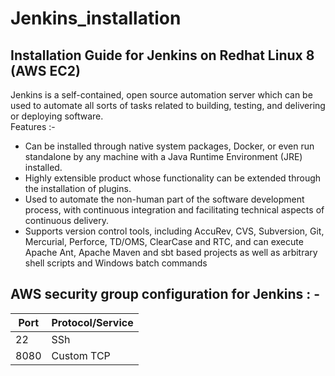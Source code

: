 # Jenkins_installation
## Installation  Guide for Jenkins on Redhat Linux 8 (AWS EC2)

<p> 
  Jenkins is a self-contained, open source automation server which can be used to automate all sorts of tasks related to building, testing, and delivering or deploying software.
<br>
 Features :- 
<ul>
  
<li> Can be installed through native system packages, Docker, or even run standalone by any machine with a Java Runtime Environment (JRE) installed.
 <li> Highly extensible product whose functionality can be extended through the installation of plugins.
 <li> Used to automate the non-human part of the software development process, with continuous integration and facilitating technical aspects of continuous delivery.
  <li> Supports version control tools, including AccuRev, CVS, Subversion, Git, Mercurial, Perforce, TD/OMS, ClearCase and RTC, and can execute Apache Ant, Apache Maven and sbt based projects as well as arbitrary shell scripts and Windows batch commands
 </ul>
 </p>
 <h2>
  AWS security group configuration for Jenkins : - 
 </h2>
 
 
 |Port | Protocol/Service |
 |-----|------------------|
 |22   |             SSh  |
 |8080 |   Custom TCP     |


